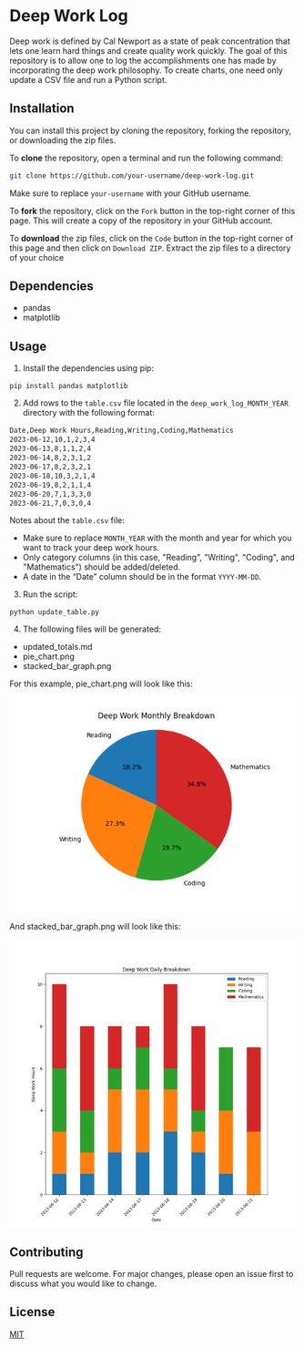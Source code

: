 # Deep Work Log

Deep work is defined by Cal Newport as a state of peak concentration that lets one learn hard things and create quality work quickly. The goal of this repository is to allow one to log the accomplishments one has made by incorporating the deep work philosophy. To create charts, one need only update a CSV file and run a Python script.

## Installation

You can install this project by cloning the repository, forking the repository, or downloading the zip files.

To **clone** the repository, open a terminal and run the following command:

```sh
git clone https://github.com/your-username/deep-work-log.git
```

Make sure to replace `your-username` with your GitHub username.

To **fork** the repository, click on the `Fork` button in the top-right corner of this page. This will create a copy of the repository in your GitHub account.

To **download** the zip files, click on the `Code` button in the top-right corner of this page and then click on `Download ZIP`. Extract the zip files to a directory of your choice

## Dependencies

- pandas
- matplotlib

## Usage

1. Install the dependencies using pip:

```
pip install pandas matplotlib
```

2. Add rows to the `table.csv` file located in the `deep_work_log_MONTH_YEAR` directory with the following format:

```
Date,Deep Work Hours,Reading,Writing,Coding,Mathematics
2023-06-12,10,1,2,3,4
2023-06-13,8,1,1,2,4
2023-06-14,8,2,3,1,2
2023-06-17,8,2,3,2,1
2023-06-18,10,3,2,1,4
2023-06-19,8,2,1,1,4
2023-06-20,7,1,3,3,0
2023-06-21,7,0,3,0,4
```

Notes about the `table.csv` file:
- Make sure to replace `MONTH_YEAR` with the month and year for which you want to track your deep work hours.
- Only category columns (in this case, "Reading", "Writing", "Coding", and "Mathematics") should be added/deleted. 
- A date in the “Date” column should be in the format `YYYY-MM-DD`. 

3. Run the script:

```
python update_table.py
```

4. The following files will be generated:

- updated_totals.md
- pie_chart.png
- stacked_bar_graph.png

For this example, pie_chart.png will look like this:

![Sample Pie Chart](deep_work_log_june_2023/pie_chart.png)

And stacked_bar_graph.png will look like this:

![Sample Stacked Bar Graph](deep_work_log_june_2023/stacked_bar_graph.png)

## Contributing

Pull requests are welcome. For major changes, please open an issue first to discuss what you would like to change.

## License

[MIT](https://choosealicense.com/licenses/mit/)












